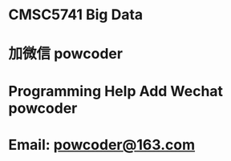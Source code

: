 # CMSC5741 Big Data
# 加微信 powcoder

# Programming Help Add Wechat powcoder

# Email: powcoder@163.com


